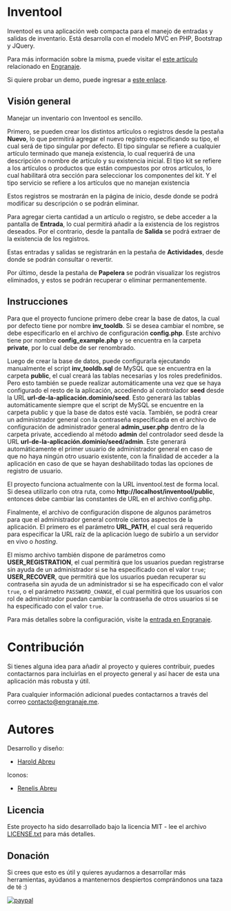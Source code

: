 # Inventool
Inventool es una aplicación web compacta para el manejo de entradas y salidas de inventario. Está desarrolla con el modelo MVC en PHP, Bootstrap y JQuery.

Para más información sobre la misma, puede visitar el [este artículo](http://engranaje.me/entrada/vision-general-de-inventool-una-aplicacion-compacta-para-el-manejo-de-inventario) relacionado en [Engranaje](http://engranaje.me).

Si quiere probar un demo, puede ingresar a [este enlace](http://www.engranaje.me/inventool.demo).

## Visión general
Manejar un inventario con Inventool es sencillo.

Primero, se pueden crear los distintos artículos o registros desde la pestaña **Nuevo**, lo que permitirá agregar el nuevo registro especificando su tipo, el cual será de tipo singular por defecto. El tipo singular se refiere a cualquier artículo terminado que maneja existencia, lo cual requerirá de una descripción o nombre de artículo y su existencia inicial. El tipo kit se refiere a los artículos o productos que están compuestos por otros artículos, lo cual habilitará otra sección para seleccionar los componentes del kit. Y el tipo servicio se refiere a los artículos que no manejan existencia

Estos registros se mostrarán en la página de inicio, desde donde se podrá modificar su descripción o se podrán eliminar.

Para agregar cierta cantidad a un artículo o registro, se debe acceder a la pantalla de **Entrada**, lo cual permitirá añadir a la existencia de los registros deseados. Por el contrario, desde la pantalla de **Salida** se podrá extraer de la existencia de los registros.

Estas entradas y salidas se registrarán en la pestaña de **Actividades**, desde donde se podrán consultar o revertir.

Por último, desde la pestaña de **Papelera** se podrán visualizar los registros eliminados, y estos se podrán recuperar o eliminar permanentemente.

## Instrucciones
Para que el proyecto funcione primero debe crear la base de datos, la cual por defecto tiene por nombre **inv_tooldb**. Si se desea cambiar el nombre, se debe especificarlo en el archivo de configuración **config.php**. Este archivo tiene por nombre **config_example.php** y se encuentra en la carpeta **private**, por lo cual debe de ser renombrado.

Luego de crear la base de datos, puede configurarla ejecutando manualmente el script **inv_tooldb.sql** de MySQL que se encuentra en la carpeta **public**, el cual creará las tablas necesarias y los roles predefinidos. Pero esto también se puede realizar automáticamente una vez que se haya configurado el resto de la aplicación, accediendo al controlador **seed** desde la URL **url-de-la-aplicación.dominio/seed**. Esto generará las tablas automáticamente siempre que el script de MySQL se encuentre en la carpeta public y que la base de datos esté vacía. También, se podrá crear un administrador general con la contraseña especificada en el archivo de configuración de administrador general **admin_user.php** dentro de la carpeta private, accediendo al método **admin** del controlador seed desde la URL **url-de-la-aplicación.dominio/seed/admin**. Este generará automáticamente el primer usuario de administrador general en caso de que no haya ningún otro usuario existente, con la finalidad de acceder a la aplicación en caso de que se hayan deshabilitado todas las opciones de registro de usuario.

El proyecto funciona actualmente con la URL inventool.test de forma local. Si desea utilizarlo con otra ruta, como **http://localhost/inventool/public**, entonces debe cambiar las constantes de URL en el archivo config.php.

Finalmente, el archivo de configuración dispone de algunos parámetros para que el administrador general controle ciertos aspectos de la aplicación. El primero es el parámetro **URL_PATH**, el cual será requerido para especificar la URL raíz de la aplicación luego de subirlo a un servidor en vivo o *hosting*.

El mismo archivo también dispone de parámetros como **USER_REGISTRATION**, el cual permitirá que los usuarios puedan registrarse sin ayuda de un administrador si se ha especificado con el valor `true`; **USER_RECOVER**, que permitirá que los usuarios puedan recuperar su contraseña sin ayuda de un administrador si se ha especificado con el valor `true`, o el parámetro `PASSWORD_CHANGE`, el cual permitirá que los usuarios con rol de administrador puedan cambiar la contraseña de otros usuarios si se ha especificado con el valor `true`.

Para más detalles sobre la configuración, visite la [entrada en Engranaje]().

# Contribución
Si tienes alguna idea para añadir al proyecto y quieres contribuir, puedes contactarnos para incluirlas en el proyecto general y así hacer de esta una aplicación más robusta y útil.

Para cualquier información adicional puedes contactarnos a través del correo contacto@engranaje.me.

# Autores
Desarrollo y diseño:
* [Harold Abreu](https://github.com/Harverbo)

Iconos:
* [Renelis Abreu](https://github.com/renelis)

## Licencia
Este proyecto ha sido desarrollado bajo la licencia MIT - lee el archivo [LICENSE.txt](LICENSE.txt) para más detalles.

## Donación
Si crees que esto es útil y quieres ayudarnos a desarrollar más herramientas, ayúdanos a mantenernos despiertos comprándonos una taza de té :)

[![paypal](https://www.paypalobjects.com/en_US/i/btn/btn_donate_SM.gif)](https://www.paypal.com/cgi-bin/webscr?cmd=_s-xclick&hosted_button_id=QSWLDMN5EATE6)
